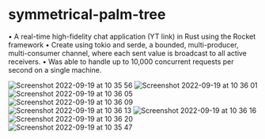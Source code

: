 # symmetrical-palm-tree

• A real-time high-fidelity chat application (YT link) in Rust using the Rocket framework
• Create using tokio and serde, a bounded, multi-producer, multi-consumer
channel, where each sent value is broadcast to all active receivers.
• Was able to handle up to 10,000 concurrent requests per second on a single machine.

![Screenshot 2022-09-19 at 10 35 56](https://user-images.githubusercontent.com/79051850/191898042-c567d276-4a33-416e-ad2b-915ea6dd9035.jpg)
![Screenshot 2022-09-19 at 10 36 01](https://user-images.githubusercontent.com/79051850/191898045-873e0329-f0e0-483d-a253-1d087ff84eb9.jpg)
![Screenshot 2022-09-19 at 10 36 05](https://user-images.githubusercontent.com/79051850/191898050-08d6ad41-9501-4b87-b299-f02400953e74.jpg)
![Screenshot 2022-09-19 at 10 36 09](https://user-images.githubusercontent.com/79051850/191898055-cf669739-fce3-43df-b8ab-5c6e208c8d1f.jpg)
![Screenshot 2022-09-19 at 10 36 13](https://user-images.githubusercontent.com/79051850/191898062-891fed8e-bfa3-43eb-bd88-e5016d78aebb.jpg)
![Screenshot 2022-09-19 at 10 36 16](https://user-images.githubusercontent.com/79051850/191898067-18cd63e9-3718-4e02-8783-7f1a75fdfab5.jpg)
![Screenshot 2022-09-19 at 10 36 20](https://user-images.githubusercontent.com/79051850/191898071-8d7df428-3603-4b66-91f0-1bf31eed4389.jpg)
![Screenshot 2022-09-19 at 10 35 47](https://user-images.githubusercontent.com/79051850/191898075-cd09af9e-d347-4d78-aa2f-7fea00b612fd.jpg)
